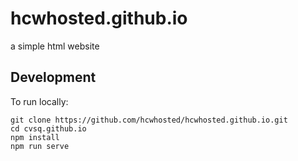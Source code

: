 # hcwhosted.github.io

a simple html website


## Development
To run locally:
```
git clone https://github.com/hcwhosted/hcwhosted.github.io.git
cd cvsq.github.io
npm install
npm run serve
```
